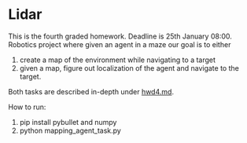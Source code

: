# Lidar

This is the fourth graded homework. Deadline is 25th January 08:00.
 
Robotics project where given an agent in a maze our goal is to either
1. create a map of the environment while navigating to a target
2. given a map, figure out localization of the agent and navigate to the target.

Both tasks are described in-depth under [hwd4.md](hwd4.md).

How to run:
1. pip install pybullet and numpy
2. python mapping_agent_task.py
 
